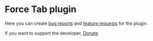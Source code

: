 # Force Tab plugin

Here you can create [bug reports](https://github.com/Yneth/force-tab/issues/new?assignees=&labels=&template=bug_report.md&title=) and [feature requests](https://github.com/Yneth/force-tab/issues/new?assignees=&labels=&template=feature_request.md&title=) for the plugin.

If you want to support the developer, [Donate](https://www.paypal.com/donate?hosted_button_id=BGKXPPXTDGVK2)
